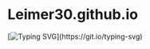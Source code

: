 # Leimer30.github.io
[![Typing SVG](https://readme-typing-svg.herokuapp.com?color=%2349F707&lines=This+is+my+first+coded+html+page+for+my+first+time+as+a+BSIT+student;I+hope+you+don't+ignore+it;Thank+you+for+visiting!.)](https://git.io/typing-svg)
